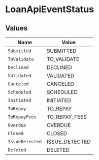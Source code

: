 # LoanApiEventStatus


## Values

| Name            | Value           |
| --------------- | --------------- |
| `Submitted`     | SUBMITTED       |
| `ToValidate`    | TO_VALIDATE     |
| `Declined`      | DECLINED        |
| `Validated`     | VALIDATED       |
| `Canceled`      | CANCELED        |
| `Scheduled`     | SCHEDULED       |
| `Initiated`     | INITIATED       |
| `ToRepay`       | TO_REPAY        |
| `ToRepayFees`   | TO_REPAY_FEES   |
| `Overdue`       | OVERDUE         |
| `Closed`        | CLOSED          |
| `IssueDetected` | ISSUE_DETECTED  |
| `Deleted`       | DELETED         |